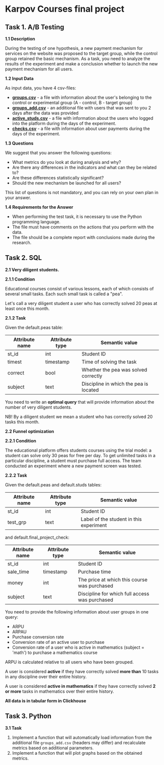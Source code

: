 # Karpov Courses final project
   
## Task 1. A/B Testing <a class="anchor" id="task"></a>

**1.1 Description**

During the testing of one hypothesis, a new payment mechanism for services on the website was proposed to the target group, while the control group retained the basic mechanism. As a task, you need to analyze the results of the experiment and make a conclusion whether to launch the new payment mechanism for all users.

**1.2 Input Data**

As input data, you have 4 csv-files:

-   [**groups.csv**](https://disk.yandex.ru/d/58Us0DWOzuWAjg) - a file with information about the user's belonging to the control or experimental group (A - control, B - target group) 
-   [**groups_add.csv**](https://disk.yandex.ru/d/3aARY-P9pfaksg) - an additional file with users that was sent to you 2 days after the data was provided
-   [**active_studs.csv**](https://disk.yandex.ru/d/prbgU-rZpiXVYg) - a file with information about the users who logged into the platform during the days of the experiment. 
-   [**checks.csv**](https://disk.yandex.ru/d/84hTmELphW2sqQ) - a file with information about user payments during the days of the experiment. 

**1.3 Questions**

We suggest that you answer the following questions:

-   What metrics do you look at during analysis and why?
-   Are there any differences in the indicators and what can they be related to?
-   Are these differences statistically significant?
-   Should the new mechanism be launched for all users?

This list of questions is not mandatory, and you can rely on your own plan in your answer.

**1.4 Requirements for the Answer**

-   When performing the test task, it is necessary to use the Python programming language. 
-   The file must have comments on the actions that you perform with the data. 
-   The file should be a complete report with conclusions made during the research.

## Task 2. SQL 

**2.1 Very diligent students.**

**2.1.1 Condition**

Educational courses consist of various lessons, each of which consists of several small tasks. Each such small task is called a "pea".

Let's call a very diligent student a user who has correctly solved 20 peas at least once this month.

**2.1.2 Task**

Given the default.peas table:

| Attribute name | Attribute type | Semantic value                           |
|----------------|----------------|------------------------------------------|
| st_id          | int            | Student ID                               |
| timest         | timestamp      | Time of solving the task                 |
| correct        | bool           | Whether the pea was solved correctly     |
| subject        | text           | Discipline in which the pea is located   |

You need to write an **optimal query** that will provide information about the number of very diligent students.
  
NB! By a diligent student we mean a student who has correctly solved 20 tasks this month.  

**2.2 Funnel optimization**

**2.2.1 Condition**

The educational platform offers students courses using the trial model: a student can solve only 30 peas for free per day. To get unlimited tasks in a particular discipline, a student must purchase full access. The team conducted an experiment where a new payment screen was tested.

**2.2.2 Task**

Given the default.peas and default.studs tables:

| Attribute name | Attribute type | Semantic value                          |
|----------------|----------------|-----------------------------------------|
| st_id          | int            | Student ID                               |
| test_grp       | text           | Label of the student in this experiment |

and default.final_project_check:

| Attribute name | Attribute type | Semantic value                                |
|----------------|----------------|-----------------------------------------------|
| st_id          | int            | Student ID                                    |
| sale_time      | timestamp      | Purchase time                                 |
| money          | int            | The price at which this course was purchased  |
| subject        | text           | Discipline for which full access was purchased|

You need to provide the following information about user groups in one query:

-   ARPU
-   ARPAU
-   Purchase conversion rate
-   Conversion rate of an active user to purchase
-   Conversion rate of a user who is active in mathematics (subject = 'math') to purchase a mathematics course

ARPU is calculated relative to all users who have been grouped.

A user is considered **active** if they have correctly solved **more than** 10 tasks in any discipline over their entire history.

A user is considered **active in mathematics** if they have correctly solved **2 or more** tasks in mathematics over their entire history.

**All data is in tabular form in Clickhouse**

## Task 3. Python

**3.1 Task**

1. Implement a function that will automatically load information from the additional file `groups_add.csv` (headers may differ) and recalculate metrics based on additional parameters.
2. Implement a function that will plot graphs based on the obtained metrics.
